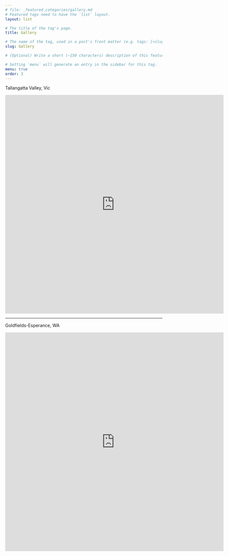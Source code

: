 ```yaml
---
# file: _featured_categories/gallery.md
# Featured tags need to have the `list` layout.
layout: list

# The title of the tag's page.
title: Gallery

# The name of the tag, used in a post's front matter (e.g. tags: [<slug>]).
slug: Gallery

# (Optional) Write a short (~150 characters) description of this featured tag.

# Setting `menu` will generate an entry in the sidebar for this tag.
menu: true
order: 3
---
```

Tallangatta Valley, Vic
<iframe src="https://albumizr.com/a/rHil" scrolling="yes" frameborder="0" allowfullscreen width="700" height="700"></iframe>

---

Goldfields-Esperance, WA
<iframe src="https://albumizr.com/a/Z8Jo" scrolling="yes" frameborder="0" allowfullscreen width="700" height="700"></iframe>
